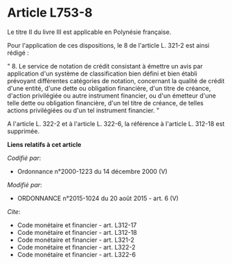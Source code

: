 # Article L753-8

Le titre II du livre III est applicable en Polynésie française. 

Pour l'application de ces dispositions, le 8 de l'article L. 321-2 est ainsi rédigé : 

" 8. Le service de notation de crédit consistant à émettre un avis par application d'un système de classification bien défini
et bien établi prévoyant différentes catégories de notation, concernant la qualité de crédit d'une entité, d'une dette ou
obligation financière, d'un titre de créance, d'action privilégiée ou autre instrument financier, ou d'un émetteur d'une
telle dette ou obligation financière, d'un tel titre de créance, de telles actions privilégiées ou d'un tel instrument
financier. " 

A l'article L. 322-2 et à l'article L. 322-6, la référence à l'article L. 312-18 est supprimée.

**Liens relatifs à cet article**

_Codifié par_:

  - Ordonnance n°2000-1223 du 14 décembre 2000 (V)

_Modifié par_:

  - ORDONNANCE n°2015-1024 du 20 août 2015 - art. 6 (V)

_Cite_:

  - Code monétaire et financier - art. L312-17
  - Code monétaire et financier - art. L312-18
  - Code monétaire et financier - art. L321-2
  - Code monétaire et financier - art. L322-2
  - Code monétaire et financier - art. L322-6
